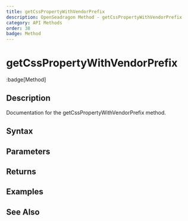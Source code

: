 ```yaml
---
title: getCssPropertyWithVendorPrefix
description: OpenSeadragon Method - getCssPropertyWithVendorPrefix
category: API Methods
order: 38
badge: Method
---
```


# getCssPropertyWithVendorPrefix

:badge[Method]

## Description

Documentation for the getCssPropertyWithVendorPrefix method.

## Syntax

## Parameters

## Returns

## Examples

## See Also
